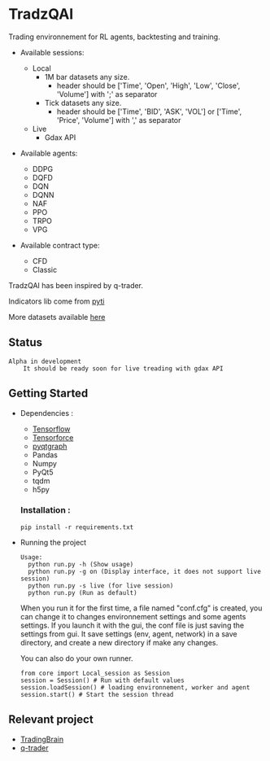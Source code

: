 # TradzQAI

Trading environnement for RL agents, backtesting and training.

- Available sessions:
    - Local
        - 1M bar datasets any size. 
            - header should be ['Time', 'Open', 'High', 'Low', 'Close', 'Volume'] with ';' as separator
        - Tick datasets any size. 
            - header should be ['Time', 'BID', 'ASK', 'VOL'] or ['Time', 'Price', 'Volume'] with ',' as separator
    - Live
        - Gdax API

- Available agents:
    - DDPG
    - DQFD
    - DQN
    - DQNN
    - NAF
    - PPO
    - TRPO
    - VPG
    
- Available contract type:
    - CFD
    - Classic
   
TradzQAI has been inspired by q-trader.

Indicators lib come from [pyti](https://github.com/kylejusticemagnuson/pyti)

More datasets available [here](http://www.histdata.com/download-free-forex-data/)

## Status

    Alpha in development
        It should be ready soon for live treading with gdax API

## Getting Started

- Dependencies :
  - [Tensorflow](https://github.com/tensorflow/tensorflow)
  - [Tensorforce](https://github.com/reinforceio/tensorforce)
  - [pyqtgraph](https://github.com/pyqtgraph/pyqtgraph)
  - Pandas
  - Numpy
  - PyQt5
  - tqdm
  - h5py

  ### Installation :
    ```pip install -r requirements.txt```

- Running the project
  ```
  Usage:
    python run.py -h (Show usage)
    python run.py -g on (Display interface, it does not support live session)
    python run.py -s live (for live session)
    python run.py (Run as default)
  ```
  When you run it for the first time, a file named "conf.cfg" is created, you can change it to changes environnement settings and some agents settings.
  If you launch it with the gui, the conf file is just saving the settings from gui.
  It save settings (env, agent, network) in a save directory, and create a new directory if make any changes.

  You can also do your own runner.
  ```
  from core import Local_session as Session
  session = Session() # Run with default values
  session.loadSession() # loading environnement, worker and agent
  session.start() # Start the session thread
  ```

## Relevant project
  - [TradingBrain](https://github.com/Prediction-Machines/Trading-Brain)
  - [q-trader](https://github.com/edwardhdlu/q-trader)
